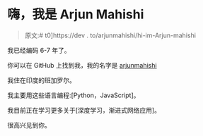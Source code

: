 # 嗨，我是 Arjun Mahishi

> 原文:# t0]https://dev . to/arjunmahishi/hi-im-Arjun-mahishi

我已经编码 6-7 年了。

你可以在 GitHub 上找到我，我的名字是 [arjunmahishi](https://github.com/arjunmahishi)

我住在印度的班加罗尔。

我主要用这些语言编程:[Python，JavaScript]。

我目前正在学习更多关于[深度学习，渐进式网络应用]。

很高兴见到你。